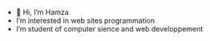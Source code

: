 - 👋 Hi, I’m Hamza
-  I’m interested in web sites programmation
-  I’m student of computer sience and web developpement 

<!---
HamzaQsm/HamzaQsm is a ✨ special ✨ repository because its `README.md` (this file) appears on your GitHub profile.
You can click the Preview link to take a look at your changes.
--->
